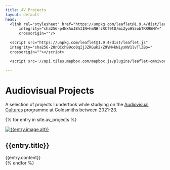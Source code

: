 ```yaml
---
title: AV Projects
layout: default
head: | 
  <link rel="stylesheet" href="https://unpkg.com/leaflet@1.9.4/dist/leaflet.css"
      integrity="sha256-p4NxAoJBhIIN+hmNHrzRCf9tD/miZyoHS5obTRR9BMY="
      crossorigin=""/>

  <script src="https://unpkg.com/leaflet@1.9.4/dist/leaflet.js"
  integrity="sha256-20nQCchB9co0qIjJZRGuk2/Z9VM+kNiyxNV1lvTlZBo="
  crossorigin=""></script>

  <script src='//api.tiles.mapbox.com/mapbox.js/plugins/leaflet-omnivore/v0.3.1/leaflet-omnivore.min.js'></script>

---
```

# Audiovisual Projects

<div id="banner-map" class="map"></div>

<section class = "projects">
  <section class = "description" markdown="1">

A selection of projects I undertook while studying on the [Audiovisual Cultures][website] programme at Goldsmiths between 2021-23.

[website]: https://www.gold.ac.uk/pg/ma-music-audiovisual-cultures/

  </section>

{% for entry in site.av_projects %}
  <article class = "project" id = "{{entry.id}}">
    <a href="{{entry.url}}">
      <img src="{{entry.image.src}}" alt="{{entry.image.alt}}" style="border-color: {{entry.color}};">
    </a>
    <h2 class = "project-title">{{entry.title}}</h2>
    {{entry.content}}

  </article>
{% endfor %}

</section>

<script type="text/javascript">
    let api_key = "9d825669-7c09-49be-89eb-1f4c8a50861d";
    let Stamen_Toner = L.tileLayer(`https://tiles.stadiamaps.com/tiles/stamen_toner/{z}/{x}/{y}{r}.png?api_key=${api_key}`, {
    subdomains: 'abcd',
    minZoom: 0,
    maxZoom: 20,
    ext: 'png'
    });

    let Alidade_Smooth = L.tileLayer(`https://tiles-eu.stadiamaps.com/tiles/alidade_smooth/{z}/{x}/{y}{r}.png?api_key=${api_key}`, {
    subdomains: 'abcd',
    minZoom: 0,
    maxZoom: 20,
    ext: 'png'
    });

    let Alidade_Smooth_Greyscale = L.tileLayer(`https://tiles-eu.stadiamaps.com/tiles/alidade_smooth/{z}/{x}/{y}{r}.png?api_key=${api_key}`, {
    subdomains: 'abcd',
    minZoom: 0,
    maxZoom: 20,
    ext: 'png',
    className: 'alidade_smooth_greyscale'
    });

    var maps = {
    "Stamen Toner": Stamen_Toner,
    "Alidade Smooth" : Alidade_Smooth,
    "Alidade Smooth (greyscale)" : Alidade_Smooth_Greyscale,
    };


    let map = L.map('banner-map', {attributionControl: false, zoomControl: false})
      .setView({'lat': 51.50918512396602, 'lng': -0.12824427831868365}, 10);
    
    map.addLayer(Alidade_Smooth_Greyscale);   
    let layerControl = L.control.layers(maps).addTo(map);

    let layers = {};
    let customLayer, section, filetype;
    let omnivore_loaders = {"kml" : omnivore.kml, "gpx" : omnivore.gpx};

    {% for entry in site.entries %}
      {% if entry.kml %}
      customLayer = L.geoJson(null, {
        style: function(feature) {
            return { color: '{{entry.color}}' };
        }
      });
      filetype = "{{entry.kml}}".split(".").slice(-1);
      layers["{{entry.id}}"] = omnivore_loaders[filetype]('{{entry.kml}}', null, customLayer).addTo(map);

      section = document.getElementById("{{entry.id}}");
      section.onmouseover = (e) => {
        map.fitBounds(layers["{{entry.id}}"].getBounds(), {padding: [50,50]});
      }

      {% endif%}
    {% endfor %}


</script>

